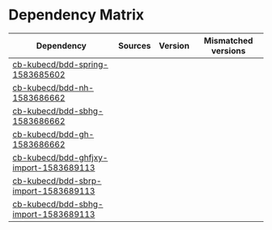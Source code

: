 # Dependency Matrix

Dependency | Sources | Version | Mismatched versions
---------- | ------- | ------- | -------------------
[cb-kubecd/bdd-spring-1583685602](https://github.com/cb-kubecd/bdd-spring-1583685602.git) |  | []() | 
[cb-kubecd/bdd-nh-1583686662](https://github.com/cb-kubecd/bdd-nh-1583686662.git) |  | []() | 
[cb-kubecd/bdd-sbhg-1583686662](https://github.com/cb-kubecd/bdd-sbhg-1583686662.git) |  | []() | 
[cb-kubecd/bdd-gh-1583686662](https://github.com/cb-kubecd/bdd-gh-1583686662.git) |  | []() | 
[cb-kubecd/bdd-ghfjxy-import-1583689113](https://github.com/cb-kubecd/bdd-ghfjxy-import-1583689113.git) |  | []() | 
[cb-kubecd/bdd-sbrp-import-1583689113](https://github.com/cb-kubecd/bdd-sbrp-import-1583689113.git) |  | []() | 
[cb-kubecd/bdd-sbhg-import-1583689113](https://github.com/cb-kubecd/bdd-sbhg-import-1583689113.git) |  | []() | 
